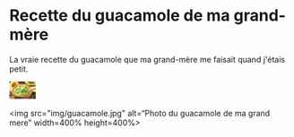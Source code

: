 # Recette du guacamole de ma grand-mère

La vraie recette du guacamole que ma grand-mère me faisait quand j'étais petit.

![](img/guacamole.jpg)

<img src="img/guacamole.jpg" alt=“Photo du guacamole de ma grand mere” width=400% height=400%>

